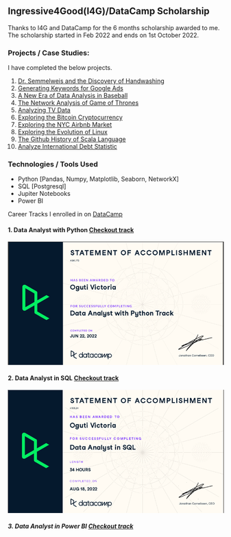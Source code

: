 ## Ingressive4Good(I4G)/DataCamp Scholarship

Thanks to I4G and DataCamp for the 6 months scholarship awarded to me. 
The scholarship started in Feb 2022 and ends on 1st October 2022.

### Projects / Case Studies:
I have completed the below projects.

1. [Dr. Semmelweis and the Discovery of Handwashing](/Dr.Semmelweis_and_the_Discovery_of_Handwashing/notebook.ipynb)
2. [Generating Keywords for Google Ads](/Generating_Keywords_for_Google_Ads/notebook.ipynb)
3. [A New Era of Data Analysis in Baseball](/A_New_Era_of_Data_Analysis_in_Baseball/notebook.ipynb)
4. [The Network Analysis of Game of Thrones](/Network_Analysis_of_Game_of_thrones/notebook.ipynb)
5. [Analyzing TV Data](/Analyzing_TV_Data/notebook.ipynb)
6. [Exploring the Bitcoin Cryptocurrency](/Exploring_Bitcoin_Cryptocurrency_Market/notebook.ipynb)
7. [Exploring the NYC Airbnb Market](/Exploring_NYC_Airbnb_Market/notebook.ipynb)
8. [Exploring the Evolution of Linux](/Exploring_the_Evolution_of_Linux/notebook.ipynb)
9. [The Github History of Scala Language](/Github_History_of_Scala_Language/notebook.ipynb)
10. [Analyze International Debt Statistic](/Analyze_International_Debt_Statistic/notebook.ipynb)

 
### Technologies / Tools Used
- Python [Pandas, Numpy, Matplotlib, Seaborn, NetworkX]
- SQL [Postgresql]
- Jupiter Notebooks
- Power BI

Career Tracks I enrolled in on [DataCamp](https://app.datacamp.com/learn)

#### 1. Data Analyst with Python [Checkout track](https://app.datacamp.com/learn/career-tracks/data-analyst-with-python?version=6)

  ![Statement of accomplishment](/images/statement.png)

#### 2. Data Analyst in SQL [Checkout track](https://app.datacamp.com/learn/career-tracks/data-analyst-in-sql?version=1)

  ![SQL statement of accomplishement](/images/SQL_statement.png)

##### 3. Data Analyst in Power BI [Checkout track](https://app.datacamp.com/learn/career-tracks/data-analyst-in-power-bi?version=1)
